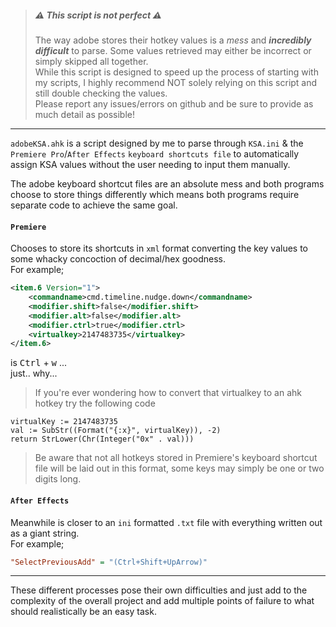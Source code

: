 > ##### ⚠️ ***This script is not perfect*** ⚠️  
> The way adobe stores their hotkey values is a *mess* and ***incredibly difficult*** to parse. Some values retrieved may either be incorrect or simply skipped all together.  
> While this script is designed to speed up the process of starting with my scripts, I highly recommend NOT solely relying on this script and still double checking the values.  
> Please report any issues/errors on github and be sure to provide as much detail as possible!
***

`adobeKSA.ahk` is a script designed by me to parse through `KSA.ini` & the `Premiere Pro`/`After Effects` `keyboard shortcuts file` to automatically assign KSA values without the user needing to input them manually.

The adobe keyboard shortcut files are an absolute mess and both programs choose to store things differently which means both programs require separate code to achieve the same goal.  

#### `Premiere` 
Chooses to store its shortcuts in `xml` format converting the key values to some whacky concoction of decimal/hex goodness.   
For example; 
```xml
<item.6 Version="1">
    <commandname>cmd.timeline.nudge.down</commandname>
    <modifier.shift>false</modifier.shift>
    <modifier.alt>false</modifier.alt>
    <modifier.ctrl>true</modifier.ctrl>
    <virtualkey>2147483735</virtualkey>
</item.6>
```
is <kbd>Ctrl</kbd> + <kbd>w</kbd> ...  
just.. why...

> If you're ever wondering how to convert that virtualkey to an ahk hotkey try the following code
```ahk
virtualKey := 2147483735
val := SubStr((Format("{:x}", virtualKey)), -2)
return StrLower(Chr(Integer("0x" . val)))
```
> Be aware that not all hotkeys stored in Premiere's keyboard shortcut file will be laid out in this format, some keys may simply be one or two digits long.

#### `After Effects`
Meanwhile is closer to an `ini` formatted `.txt` file with everything written out as a giant string.  
For example; 
```ini
"SelectPreviousAdd" = "(Ctrl+Shift+UpArrow)"
```
***

These different processes pose their own difficulties and just add to the complexity of the overall project and add multiple points of failure to what should realistically be an easy task.
